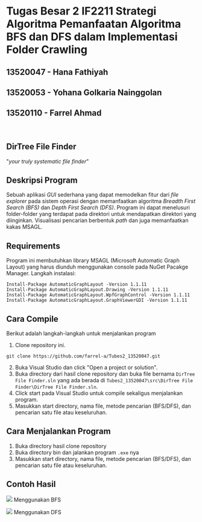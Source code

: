 # Tugas Besar 2 IF2211 Strategi Algoritma Pemanfaatan Algoritma BFS dan DFS dalam Implementasi Folder Crawling

## 13520047 - Hana Fathiyah
## 13520053 - Yohana Golkaria Nainggolan
## 13520110 - Farrel Ahmad

<br>

## DirTree File Finder
"_your truly systematic file finder_"

## Deskripsi Program
Sebuah aplikasi _GUI_ sederhana yang dapat memodelkan fitur dari _file explorer_ pada sistem operasi dengan memanfaatkan algoritma _Breadth First Search (BFS)_ dan _Depth First Search (DFS)_. Program ini dapat menelusuri folder-folder yang terdapat pada direktori untuk mendapatkan direktori yang diinginkan. Visualisasi pencarian berbentuk _path_ dan juga memanfaatkan kakas MSAGL.

## Requirements
Program ini membutuhkan library MSAGL (Microsoft Automatic Graph Layout) yang harus diunduh menggunakan console pada NuGet Pacakge Manager.
Langkah instalasi:
```
Install-Package AutomaticGraphLayout -Version 1.1.11
Install-Package AutomaticGraphLayout.Drawing -Version 1.1.11
Install-Package AutomaticGraphLayout.WpfGraphControl -Version 1.1.11
Install-Package AutomaticGraphLayout.GraphViewerGDI -Version 1.1.11
```

## Cara Compile
Berikut adalah langkah-langkah untuk menjalankan program
1. Clone repository ini.
```
git clone https://github.com/farrel-a/Tubes2_13520047.git
```

2. Buka Visual Studio dan click "Open a project or solution".
3. Buka directory dari hasil clone repository dan buka file bernama `DirTree File Finder.sln` yang ada berada di `Tubes2_13520047\src\DirTree File Finder\DirTree File Finder.sln`.
4. Click start pada Visual Studio untuk compile sekaligus menjalankan program.
5. Masukkan start directory, nama file, metode pencarian (BFS/DFS), dan pencarian satu file atau keseluruhan.

## Cara Menjalankan Program
1. Buka directory hasil clone repository
2. Buka directory bin dan jalankan program `.exe` nya
3. Masukkan start directory, nama file, metode pencarian (BFS/DFS), dan pencarian satu file atau keseluruhan.

## Contoh Hasil

![](https://i.ibb.co/TrQj7KJ/BFS.png)
Menggunakan BFS

![](https://i.ibb.co/L9cvDKX/DFS.png)
Menggunakan DFS